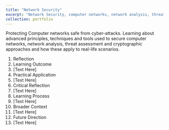 ```yaml
---
title: "Network Security"
excerpt: "Network Security, computer networks, network analysis, threat assessment and cryptography"
collection: portfolio
---
```


Protecting Computer networks safe from cyber-attacks.
Learning about advanced principles, techniques and tools used to secure computer networks, network analysis, threat assessment and cryptographic approaches and how these apply to real-life scenarios.

1. Reflection
2. Learning Outcome
3. [Text Here]
4. Practical Application
5. [Text Here]
6. Critical Reflection
7. [Text Here]
8. Learning Process
9. [Text Here]
10. Broader Context
11. [Text Here]
12. Future Direction
13. [Text Here]
